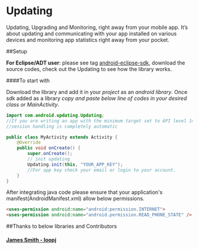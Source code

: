 Updating
=======
Updating, Upgrading and Monitoring, right away from your mobile app. It’s about updating and communicating with your app installed on various devices and monitoring app statistics right away from your pocket.

##Setup

**For Eclipse/ADT user**: please see tag [android-eclipse-sdk](https://github.com/goupdating/android-eclipse-sdk), download the source codes, check out the Updating to see how the library works.

####To start with

Download the library and add it in your *project* as an *android library*. Once sdk added as a library *copy and paste below line of codes in your desired class or MainActivity*.

```java
import com.android.updating.Updating;
//If you are writing an app with the minimum target set to API level 14 or greater,
//session handling is completely automatic

public class MyActivity extends Activity {
    @Override
    public void onCreate() {
        super.onCreate();
        // init updating
        Updating.init(this, "YOUR_APP_KEY");
        //For app key check your email or login to your account.
    }
}
```

After integrating java code please ensure that your application's manifest(AndroidManifest.xml) allow below permissions.
```html
<uses-permission android:name="android:permission.INTERNET">
<uses-permission android:name="android.permission.READ_PHONE_STATE" />
```

##Thanks to below libraries and Contributors

#### [James Smith - loopj](http://loopj.com/android-async-http/)

